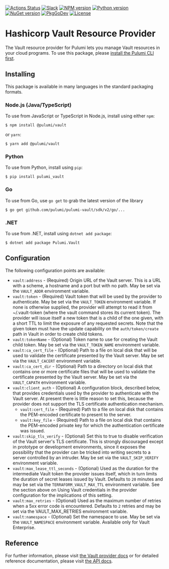 [![Actions Status](https://github.com/pulumi/pulumi-vault/workflows/master/badge.svg)](https://github.com/pulumi/pulumi-vault/actions)
[![Slack](http://www.pulumi.com/images/docs/badges/slack.svg)](https://slack.pulumi.com)
[![NPM version](https://badge.fury.io/js/%40pulumi%2Fvault.svg)](https://www.npmjs.com/package/@pulumi/vault)
[![Python version](https://badge.fury.io/py/pulumi-vault.svg)](https://pypi.org/project/pulumi-vault)
[![NuGet version](https://badge.fury.io/nu/pulumi.vault.svg)](https://badge.fury.io/nu/pulumi.vault)
[![PkgGoDev](https://pkg.go.dev/badge/github.com/pulumi/pulumi-vault/sdk/v2/go)](https://pkg.go.dev/github.com/pulumi/pulumi-vault/sdk/v2/go)
[![License](https://img.shields.io/npm/l/%40pulumi%2Fpulumi.svg)](https://github.com/pulumi/pulumi-vault/blob/master/LICENSE)

# Hashicorp Vault Resource Provider

The Vault resource provider for Pulumi lets you manage Vault resources in your cloud programs. To use
this package, please [install the Pulumi CLI first](https://pulumi.io/).

## Installing

This package is available in many languages in the standard packaging formats.

### Node.js (Java/TypeScript)

To use from JavaScript or TypeScript in Node.js, install using either `npm`:

    $ npm install @pulumi/vault

or `yarn`:

    $ yarn add @pulumi/vault

### Python

To use from Python, install using `pip`:

    $ pip install pulumi_vault

### Go

To use from Go, use `go get` to grab the latest version of the library

    $ go get github.com/pulumi/pulumi-vault/sdk/v2/go/...

### .NET

To use from .NET, install using `dotnet add package`:

    $ dotnet add package Pulumi.Vault

## Configuration

The following configuration points are available:

- `vault:address` - (Required) Origin URL of the Vault server. This is a URL with a scheme, a hostname and a port but with no path.
  May be set via the `VAULT_ADDR` environment variable.
- `vault:token` - (Required) Vault token that will be used by the provider to authenticate. May be set via the `VAULT_TOKEN`
  environment variable. If none is otherwise supplied, the provider will attempt to read it from ~/.vault-token (where the vault
  command stores its current token). The provider will issue itself a new token that is a child of the one given, with a short TTL
  to limit the exposure of any requested secrets. Note that the given token must have the update capability on the `auth/token/create`
  path in Vault in order to create child tokens.
- `vault:tokenName` - (Optional) Token name to use for creating the Vault child token. May be set via the `VAULT_TOKEN_NAME`
  environment variable. 
- `vault:ca_cert_file` - (Optional) Path to a file on local disk that will be used to validate the certificate presented by
  the Vault server. May be set via the `VAULT_CACERT` environment variable.
- `vault:ca_cert_dir` - (Optional) Path to a directory on local disk that contains one or more certificate files that will
  be used to validate the certificate presented by the Vault server. May be set via the `VAULT_CAPATH` environment variable.
- `vault:client_auth` - (Optional) A configuration block, described below, that provides credentials used by the provider
  to authenticate with the Vault server. At present there is little reason to set this, because the provider does not 
  support the TLS certificate authentication mechanism.
    - `vault:cert_file` - (Required) Path to a file on local disk that contains the PEM-encoded certificate to present to the server.
    - `vault:key_file` - (Required) Path to a file on local disk that contains the PEM-encoded private key for which the 
    authentication certificate was issued.
- `vault:skip_tls_verify` - (Optional) Set this to true to disable verification of the Vault server's TLS certificate. This
  is strongly discouraged except in prototype or development environments, since it exposes the possibility that the provider
  can be tricked into writing secrets to a server controlled by an intruder. May be set via the `VAULT_SKIP_VERIFY` environment variable.
- `vault:max_lease_ttl_seconds` - (Optional) Used as the duration for the intermediate Vault token the provider issues itself,
  which in turn limits the duration of secret leases issued by Vault. Defaults to `20` minutes and may be set via the 
  `TERRAFORM_VAULT_MAX_TTL` environment variable. See the section above on Using Vault credentials in the provider configuration
  for the implications of this setting.
- `vault:max_retries` - (Optional) Used as the maximum number of retries when a 5xx error code is encountered. Defaults to `2`
  retries and may be set via the VAULT_MAX_RETRIES environment variable.
- `vault:namespace` - (Optional) Set the namespace to use. May be set via the `VAULT_NAMESPACE` environment variable. Available
  only for Vault Enterprise.

## Reference

For further information, please visit [the Vault provider docs](https://www.pulumi.com/docs/intro/cloud-providers/vault) or for detailed reference documentation, please visit [the API docs](https://www.pulumi.com/docs/reference/pkg/vault).
